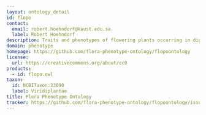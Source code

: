```yaml
---
layout: ontology_detail
id: flopo
contact:
  email: robert.hoehndorf@kaust.edu.sa
  label: Robert Hoehndorf
description: Traits and phenotypes of flowering plants occurring in digitized Floras
domain: phenotype
homepage: https://github.com/flora-phenotype-ontology/flopoontology
license:
  url: https://creativecommons.org/about/cc0
products:
  - id: flopo.owl
taxon:
  id: NCBITaxon:33090
  label: Viridiplantae
title: Flora Phenotype Ontology
tracker: https://github.com/flora-phenotype-ontology/flopoontology/issues
---
```


